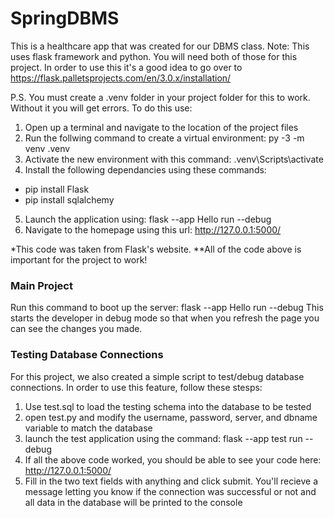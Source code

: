# SpringDBMS
This is a healthcare app that was created for our DBMS class. 
Note: This uses flask framework and python. You will need both of those for this project. In order to use this it's a good idea to go over to https://flask.palletsprojects.com/en/3.0.x/installation/

P.S. You must create a .venv folder in your project folder for this to work. Without it you will get errors. To do this use:
1. Open up a terminal and navigate to the location of the project files
2. Run the follwing command to create a virtual environment: py -3 -m venv .venv
3. Activate the new environment with this command: .venv\Scripts\activate
4. Install the following dependancies using these commands:
- pip install Flask
- pip install sqlalchemy
5. Launch the application using: flask --app Hello run --debug
6. Navigate to the homepage using this url: http://127.0.0.1:5000/


*This code was taken from Flask's website.
**All of the code above is important for the project to work!

### Main Project
Run this command to boot up the server: flask --app Hello run --debug
This starts the developer in debug mode so that when you refresh the page you can see the changes you made.

### Testing Database Connections
For this project, we also created a simple script to test/debug database connections. In order to use this feature, follow these stesps:
1. Use test.sql to load the testing schema into the database to be tested
2. open test.py and modify the username, password, server, and dbname variable to match the database
3. launch the test application using the command: flask --app test run --debug
4. If all the above code worked, you should be able to see your code here: http://127.0.0.1:5000/
5. Fill in the two text fields with anything and click submit. You'll recieve a message letting you know if the connection was successful or not and all data in the database will be printed to the console

